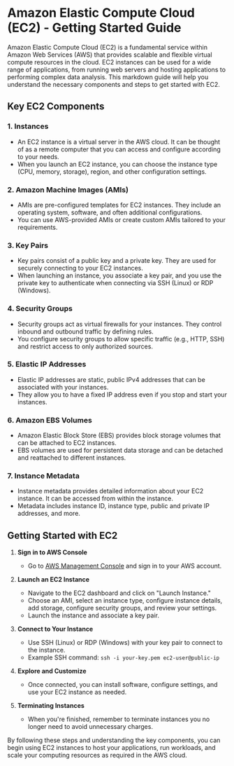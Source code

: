 # Amazon Elastic Compute Cloud (EC2) - Getting Started Guide

Amazon Elastic Compute Cloud (EC2) is a fundamental service within Amazon Web Services (AWS) that provides scalable and flexible virtual compute resources in the cloud. EC2 instances can be used for a wide range of applications, from running web servers and hosting applications to performing complex data analysis. This markdown guide will help you understand the necessary components and steps to get started with EC2.

## Key EC2 Components

### 1. **Instances**
   - An EC2 instance is a virtual server in the AWS cloud. It can be thought of as a remote computer that you can access and configure according to your needs.
   - When you launch an EC2 instance, you can choose the instance type (CPU, memory, storage), region, and other configuration settings.

### 2. **Amazon Machine Images (AMIs)**
   - AMIs are pre-configured templates for EC2 instances. They include an operating system, software, and often additional configurations.
   - You can use AWS-provided AMIs or create custom AMIs tailored to your requirements.

### 3. **Key Pairs**
   - Key pairs consist of a public key and a private key. They are used for securely connecting to your EC2 instances.
   - When launching an instance, you associate a key pair, and you use the private key to authenticate when connecting via SSH (Linux) or RDP (Windows).

### 4. **Security Groups**
   - Security groups act as virtual firewalls for your instances. They control inbound and outbound traffic by defining rules.
   - You configure security groups to allow specific traffic (e.g., HTTP, SSH) and restrict access to only authorized sources.

### 5. **Elastic IP Addresses**
   - Elastic IP addresses are static, public IPv4 addresses that can be associated with your instances.
   - They allow you to have a fixed IP address even if you stop and start your instances.

### 6. **Amazon EBS Volumes**
   - Amazon Elastic Block Store (EBS) provides block storage volumes that can be attached to EC2 instances.
   - EBS volumes are used for persistent data storage and can be detached and reattached to different instances.

### 7. **Instance Metadata**
   - Instance metadata provides detailed information about your EC2 instance. It can be accessed from within the instance.
   - Metadata includes instance ID, instance type, public and private IP addresses, and more.

## Getting Started with EC2

1. **Sign in to AWS Console**
   - Go to [AWS Management Console](https://aws.amazon.com/console/) and sign in to your AWS account.

2. **Launch an EC2 Instance**
   - Navigate to the EC2 dashboard and click on "Launch Instance."
   - Choose an AMI, select an instance type, configure instance details, add storage, configure security groups, and review your settings.
   - Launch the instance and associate a key pair.

3. **Connect to Your Instance**
   - Use SSH (Linux) or RDP (Windows) with your key pair to connect to the instance.
   - Example SSH command: `ssh -i your-key.pem ec2-user@public-ip`

4. **Explore and Customize**
   - Once connected, you can install software, configure settings, and use your EC2 instance as needed.

5. **Terminating Instances**
   - When you're finished, remember to terminate instances you no longer need to avoid unnecessary charges.

By following these steps and understanding the key components, you can begin using EC2 instances to host your applications, run workloads, and scale your computing resources as required in the AWS cloud.
